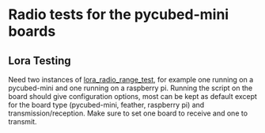 # Radio tests for the pycubed-mini boards

## Lora Testing
Need two instances of [lora_radio_range_test](https://github.com/PyCubed-Mini/Tests/tree/main/lora_radio_range_test), for example one running on a pycubed-mini and one running on a raspberry pi.
Running the script on the board should give configuration options, most can be kept as default except for the board type (pycubed-mini, feather, raspberry pi) and transmission/reception.
Make sure to set one board to receive and one to transmit.
